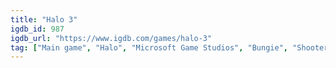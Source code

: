 ```yaml
---
title: "Halo 3"
igdb_id: 987
igdb_url: "https://www.igdb.com/games/halo-3"
tag: ["Main game", "Halo", "Microsoft Game Studios", "Bungie", "Shooter", "Single player", "Multiplayer", "Co-operative", "Split screen", "First person", "Action", "Science fiction", "Sandbox", "Warfare"]
---
```

